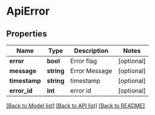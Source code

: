 # ApiError

## Properties
Name | Type | Description | Notes
------------ | ------------- | ------------- | -------------
**error** | **bool** | Error flag | [optional] 
**message** | **string** | Error Message | [optional] 
**timestamp** | **string** | timestamp | [optional] 
**error_id** | **int** | error id | [optional] 

[[Back to Model list]](../../README.md#documentation-for-models) [[Back to API list]](../../README.md#documentation-for-api-endpoints) [[Back to README]](../../README.md)

